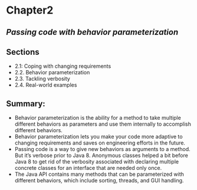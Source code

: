# Chapter2
## _Passing code with behavior parameterization_



## Sections

- 2.1: Coping with changing requirements
- 2.2. Behavior parameterization
- 2.3. Tackling verbosity
- 2.4. Real-world examples

## Summary:
- Behavior parameterization is the ability for a method to take multiple different behaviors as parameters and use them internally to accomplish different behaviors.
- Behavior parameterization lets you make your code more adaptive to changing requirements and saves on engineering efforts in the future.
- Passing code is a way to give new behaviors as arguments to a method. But it’s verbose prior to Java 8. Anonymous classes helped a bit before Java 8 to get rid of the verbosity associated with declaring multiple concrete classes for an interface that are needed only once.
- The Java API contains many methods that can be parameterized with different behaviors, which include sorting, threads, and GUI handling.
